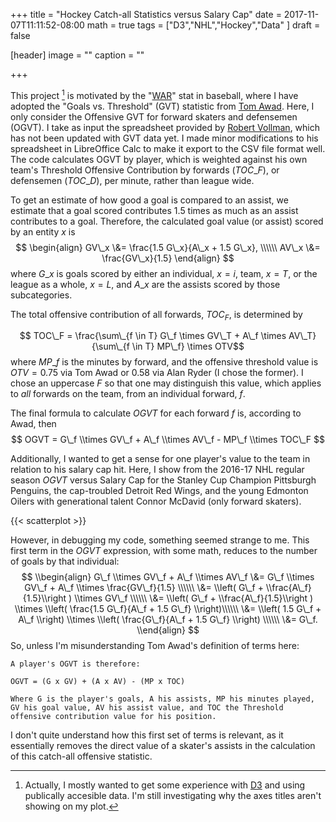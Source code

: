 +++
title = "Hockey Catch-all Statistics versus Salary Cap"
date = 2017-11-07T11:11:52-08:00
math = true
tags = ["D3","NHL","Hockey","Data"
]
draft = false

[header]
image = ""
caption = ""

+++

This project [^1] is motivated by the "[WAR](https://en.wikipedia.org/wiki/Wins_Above_Replacement)" stat in baseball, where I have adopted the "Goals vs. Threshold" (GVT) statistic from [Tom Awad](https://web.archive.org/web/20130407214751/http://hockeyprospectus.com/article.php?articleid=236).  Here, I only consider the Offensive GVT for forward skaters and defensemen (OGVT).  I take as input the spreadsheet provided by [Robert Vollman](http://www.hockeyabstract.com/testimonials/nhl2016-17playerdata), which has not been updated with GVT data yet.  I made minor modifications to his spreadsheet in LibreOffice Calc to make it export to the CSV file format well.   The code calculates OGVT by player, which is weighted against his own team's Threshold Offensive Contribution by forwards ($TOC\_F$), or defensemen ($TOC\_D$), per minute, rather than league wide.  

<!--more-->

To get an estimate of how good a goal is compared to an assist, we estimate that a goal scored contributes 1.5 times as much as an assist contributes to a goal.  Therefore, the calculated goal value (or assist) scored by an entity $x$ is 
$$
\begin{align}
  GV\_x \&= \frac{1.5 G\_x}{A\_x + 1.5 G\_x}, \\\\\\ 
  AV\_x \&= \frac{GV\_x}{1.5}
\end{align}
$$
where $G\_x$ is goals scored by either an individual, $x=i$, team, $x=T$, or the league as a whole, $x=L$, and $A\_x$ are the assists scored by those subcategories.

The total offensive contribution of all forwards, $TOC_F$, is determined by 

$$ TOC\_F = \frac{\sum\_{f \in T} G\_f \times GV\_T + A\_f \times AV\_T}{\sum\_{f \in T} MP\_f} \times OTV$$
where $MP\_f$ is the minutes by forward, and the offensive threshold value is $OTV = 0.75$ via Tom Awad or $0.58$ via Alan Ryder (I chose the former).  I chose an uppercase $F$ so that one may distinguish this value, which applies to *all* forwards on the team, from an individual forward, $f$.

The final formula to calculate $OGVT$ for each forward $f$ is, according to Awad, then
$$
OGVT = G\_f \\times GV\_f + A\_f \\times AV\_f - MP\_f \\times TOC\_F
$$

Additionally, I wanted to get a sense for one player's value to the team  in relation to his salary cap hit.  Here, I show from the 2016-17 NHL regular season $OGVT$ versus Salary Cap for the Stanley Cup Champion Pittsburgh Penguins, the cap-troubled Detroit Red Wings, and the young Edmonton Oilers with generational talent Connor McDavid (only forward skaters).

{{< scatterplot >}}

However, in debugging my code, something seemed strange to me.  This first term in the $OGVT$ expression, with some math, reduces to the number of goals by that individual:
$$
\\begin{align}
G\_f \\times GV\_f + A\_f \\times AV\_f 
  \&= G\_f \\times GV\_f + A\_f \\times \frac{GV\_f}{1.5} \\\\\\
  \&= \\left( G\_f  + \\frac{A\_f}{1.5}\\right ) 
      \\times GV\_f \\\\\\
  \&= \\left( G\_f  + \\frac{A\_f}{1.5}\\right ) 
      \\times \\left( \frac{1.5 G\_f}{A\_f + 1.5 G\_f} \\right)\\\\\\
  \&= \\left( 1.5 G\_f  + A\_f \\right) 
      \\times \\left( \frac{G\_f}{A\_f + 1.5 G\_f} \\right) \\\\\\
  \&= G\_f.
\\end{align}
$$ 
So, unless I'm misunderstanding Tom Awad's definition of terms here:

    A player's OGVT is therefore:
    
    OGVT = (G x GV) + (A x AV) - (MP x TOC)

    Where G is the player's goals, A his assists, MP his minutes played, GV his goal value, AV his assist value, and TOC the Threshold offensive contribution value for his position.

I don't quite understand how this first set of terms is relevant, as it essentially removes the direct value of a skater's assists in the calculation of this catch-all offensive statistic.

[^1]: Actually, I mostly wanted to get some experience with [D3](https://d3js.org/) and using publically accesible data.  I'm still investigating why the axes titles aren't showing on my plot.
